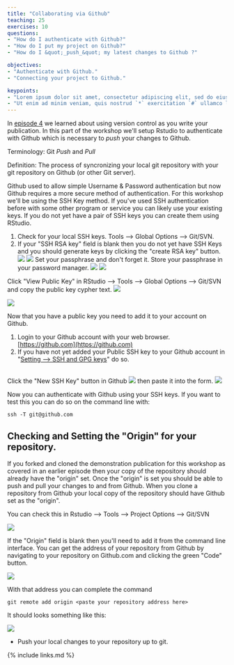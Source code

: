 ```yaml
---
title: "Collaborating via Github"
teaching: 25
exercises: 10
questions:
- "How do I authenticate with Github?"
- "How do I put my project on Github?"
- "How do I &quot;_push_&quot; my latest changes to Github ?"

objectives:
- "Authenticate with Github."
- "Connecting your project to Github."

keypoints:
- "Lorem ipsum dolor sit amet, consectetur adipiscing elit, sed do eiusmod tempor incididunt ut labore (i.e. et dolore magna aliqua)."
- "Ut enim ad minim veniam, quis nostrud `*` exercitation `#` ullamco laboris nisi ut aliquip ex ea commodo consequat."
---
```


In [episode 4](../04-good-project/) we learned about using version control as you write your publication.  In this part of the workshop we'll setup Rstudio to authenticate with Github which is necessary to _push_ your changes to Github.

Terminology:  Git _Push_ and _Pull_

Definition: The process of syncronizing your local git repository with your git repository on Github (or other Git server).

Github used to allow simple Username & Password authentication but now Github requires a more secure method of authentication.  For this workshop we'll be using the SSH Key method.  If you've used SSH authentication before with some other program or service you can likely use your existing keys.  If you do not yet have a pair of SSH keys you can create them using RStudio.



1. Check for your local SSH keys.  Tools --> Global Options --> Git/SVN.  
1. If your "SSH RSA key" field is blank then you do not yet have SSH Keys and you should generate keys by clicking the "create RSA key" button. ![](../fig/09-rstudio-global-options-git-no-ssh-keys.png)  ![](../fig/09-rstudio-create-rsa-key-button.png)
Set your passphrase and don't forget it.  Store your passphrase in your password manager. 
![](../fig/09-rstudio-create-rsa-key-set-passphrase.png) 
![](../fig/09-rstudio-create-rsa-key-result.png)

Click "View Public Key" in RStudio --> Tools --> Global Options --> Git/SVN and copy the public key cypher text.
![](../fig/09-rstudio-global-options-git-with-ssh-keys.png)

![](../fig/09-rstudio-public-key-display.png)

Now that you have a public key you need to add it to your account on Github.

1. Login to your Github account with your web browser. [https://github.com](https://github.com)
1. If you have not yet added your Public SSH key to your Github account in "[Setting --> SSH and GPG keys](https://github.com/settings/keys)" do so.  <br><br>

Click the "New SSH Key" button in Github 
![](../fig/09-github-add-new-ssh-key-button.png)
then paste it into the form.
![](../fig/09-github-add-new-ssh-key.png)

Now you can authenticate with Github using your SSH keys.  If you want to test this you can do so on the command line with:
```
ssh -T git@github.com
```

## Checking and Setting the "Origin" for your repository.

If you forked and cloned the demonstration publication for this workshop as covered in an earlier episode then your copy of the repository should already have the "origin" set.  Once the "origin" is set you should be able to push and pull your changes to and from Github.  When you clone a repository from Github your local copy of the repository should have Github set as the "origin". 

You can check this in Rstudio --> Tools --> Project Options --> Git/SVN

![](../fig/09-rstudio-project-options-git-with-origin.png) 

If the "Origin" field is blank then you'll need to add it from the command line interface.
You can get the address of your repository from Github by navigating to your repository on Github.com and clicking the green "Code" button.

![](../fig/09-github-clone.png)

With that address you can complete the command 

```
git remote add origin <paste your repository address here>
```

It should looks something like this:

![](../fig/09-git-remote-add.png)

- Push your local changes to your repository up to git.


{% include links.md %}
